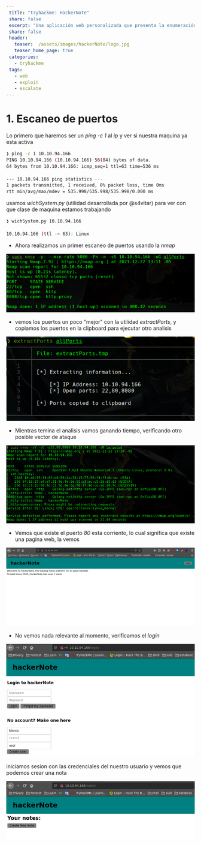 ```yaml
---
 title: "tryhackme: HackerNote"
 share: false
 excerpt: "Una aplicación web personalizada que presenta la enumeración de nombres de usuario, listas de palabras personalizadas y un exploit básico de escalada de privilegios. "
 share: false
 header:
   teaser:  /assets/images/hackerNote/logo.jpg
   teaser_home_page: true
 categories:
   - tryhackme
 tags:
   - web
   - exploit
   - escalate
---
```


# 1. Escaneo de puertos

Lo primero que haremos ser un *ping -c 1* al _ip_ y ver si nuestra maquina ya esta activa

```bash
❯ ping -c 1 10.10.94.166
PING 10.10.94.166 (10.10.94.166) 56(84) bytes of data.
64 bytes from 10.10.94.166: icmp_seq=1 ttl=63 time=536 ms

--- 10.10.94.166 ping statistics ---
1 packets transmitted, 1 received, 0% packet loss, time 0ms
rtt min/avg/max/mdev = 535.998/535.998/535.998/0.000 ms
```

usamos *wichSystem.py* (utilidad desarrollada por @s4vitar) para ver con que clase de maquina estamos trabajando

```bash
❯ wichSystem.py 10.10.94.166

10.10.94.166 (ttl -> 63): Linux
```

- Ahora realizamos un primer escaneo de puertos usando la *nmap*

![allPorts](/assets/images/hackerNote/allPorts.png)

- vemos los puertos un poco "mejor" con la utilidad *extractPorts*, y copiamos los puertos en la clipboard para ejecutar otro analisis

![extractPorts](/assets/images/hackerNote/extractPorts.png)

- Mientras temina el analisis vamos ganando tiempo, verificando otro posible vector de ataque

![targeted](/assets/images/hackerNote/targeted.png)

- Vemos que existe el puerto *80* esta corriento, lo cual significa que existe una pagina web, la vemos

![server](/assets/images/hackerNote/server.png)

- No vemos nada relevante al momento, verificamos el *login*

![login](/assets/images/hackerNote/login.png)

iniciamos sesion con las credenciales del nuestro usuario y vemos que podemos crear una nota

![notes](/assets/images/hackerNote/notes.png)
